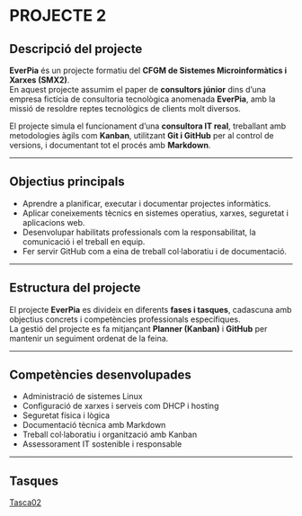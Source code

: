 # PROJECTE 2

## Descripció del projecte
**EverPia** és un projecte formatiu del **CFGM de Sistemes Microinformàtics i Xarxes (SMX2)**.  
En aquest projecte assumim el paper de **consultors júnior** dins d’una empresa fictícia de consultoria tecnològica anomenada **EverPia**, amb la missió de resoldre reptes tecnològics de clients molt diversos.

El projecte simula el funcionament d’una **consultora IT real**, treballant amb metodologies àgils com **Kanban**, utilitzant **Git i GitHub** per al control de versions, i documentant tot el procés amb **Markdown**.

---

## Objectius principals

- Aprendre a planificar, executar i documentar projectes informàtics.  
- Aplicar coneixements tècnics en sistemes operatius, xarxes, seguretat i aplicacions web.  
- Desenvolupar habilitats professionals com la responsabilitat, la comunicació i el treball en equip.  
- Fer servir GitHub com a eina de treball col·laboratiu i de documentació.  

---

## Estructura del projecte

El projecte **EverPia** es divideix en diferents **fases i tasques**, cadascuna amb objectius concrets i competències professionals específiques.  
La gestió del projecte es fa mitjançant **Planner (Kanban)** i **GitHub** per mantenir un seguiment ordenat de la feina.

---

## Competències desenvolupades

- Administració de sistemes Linux  
- Configuració de xarxes i serveis com DHCP i hosting  
- Seguretat física i lògica  
- Documentació tècnica amb Markdown  
- Treball col·laboratiu i organització amb Kanban  
- Assessorament IT sostenible i responsable  

---

## Tasques

[Tasca02](tasca02/README.md)

